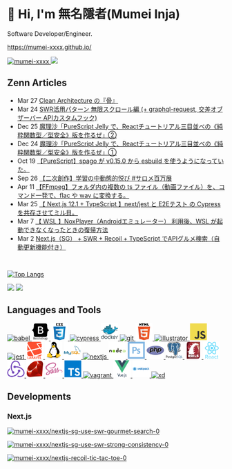 # 👋 Hi, I'm 無名隱者(Mumei Inja)

Software Developer/Engineer.

https://mumei-xxxx.github.io/

<p align="left"> 
  <a href="https://github.com/mumei-xxxx/mumei-xxxx/">
    <img src="https://komarev.com/ghpvc/?username=mumei-xxxx" alt="mumei-xxxx" />
  </a>
  <a href="http://twitter.com/mumei_yinja">
    <img height="20" src="https://img.shields.io/twitter/follow/mumei_yinja?label=Twitter&logo=twitter&style=flat" />
  </a>
</p>

## Zenn Articles

<!-- profile updater begin: zenn -->
- Mar 27 [Clean Architecture の『骨』](https://zenn.dev/purenium/articles/clean-architecture-essence)
- Mar 24 [SWR活用パターン 無限スクロール編 (+ graphql-request, 交差オブザーバー APIカスタムフック)](https://zenn.dev/purenium/articles/use_swr_infinite-graphql-infinite-loading)
- Dec 25 [魔理沙「PureScript Jelly で、Reactチュートリアル三目並べの《純粋関数型／型安全》版を作るぜ」②](https://zenn.dev/purenium/articles/purescript-jelly-tic-tac-toe-02)
- Dec 24 [魔理沙「PureScript Jelly で、Reactチュートリアル三目並べの《純粋関数型／型安全》版を作るぜ」①](https://zenn.dev/purenium/articles/purescript-jelly-tic-tac-toe-01-calculatewinner)
- Oct 19 [【PureScript】spago が v0.15.0 から esbuild を使うようになっていた。](https://zenn.dev/purenium/articles/purescript-spago-use-esbuild-as-bundler)
- Sep 26 [【二次創作】学習の中動態的悦び #サロメ百万展](https://zenn.dev/purenium/articles/1000000lome-yasutomi-rongo-aspect-middle-voice)
- Apr 11 [【FFmpeg】フォルダ内の複数の ts ファイル（動画ファイル）を、コマンド一発で、flac や wav に変換する。](https://zenn.dev/purenium/articles/converting-multiple-ts-files-by-ffmpeg)
- Mar 25 [【 Next.js 12.1 + TypeScript 】next/jest と E2Eテスト の Cypress を共存させてミル貝。](https://zenn.dev/purenium/articles/nextjs-12_1-next-jest-and-e2e-cypress)
- Mar 7 [【 WSL 】NoxPlayer（Androidエミュレーター） 利用後、WSL が起動できなくなったときの復帰方法](https://zenn.dev/purenium/articles/noxplayer-wsl-error-fix)
- Mar 2 [Next.js（SG） + SWR + Recoil + TypeScript でAPIグルメ検索（自動更新機能付き）](https://zenn.dev/purenium/articles/nextjs-sg-use-swr-gourmet-search)
<!-- profile updater end: zenn -->

<br>

<!-- Top Languages Card -->
[![Top Langs](https://github-readme-stats.vercel.app/api/top-langs/?username=mumei-xxxx&layout=compact&theme=dracula)](https://github.com/anuraghazra/github-readme-stats)


[![](https://raw.githubusercontent.com/mumei-xxxx/mumei-xxxx/main/profile-summary-card-output/dracula/1-repos-per-language.svg)](https://github.com/vn7n24fzkq/github-profile-summary-cards) [![](https://raw.githubusercontent.com/mumei-xxxx/mumei-xxxx/main/profile-summary-card-output/dracula/2-most-commit-language.svg)](https://github.com/vn7n24fzkq/github-profile-summary-cards)

<h2 align="left">Languages and Tools</h2>
<p align="left"> <a href="https://babeljs.io/" target="_blank" rel="noreferrer"> <img src="https://www.vectorlogo.zone/logos/babeljs/babeljs-icon.svg" alt="babel" width="40" height="40"/> </a> <a href="https://getbootstrap.com" target="_blank" rel="noreferrer"> <img src="https://raw.githubusercontent.com/devicons/devicon/master/icons/bootstrap/bootstrap-plain-wordmark.svg" alt="bootstrap" width="40" height="40"/> </a> <a href="https://www.w3schools.com/css/" target="_blank" rel="noreferrer"> <img src="https://raw.githubusercontent.com/devicons/devicon/master/icons/css3/css3-original-wordmark.svg" alt="css3" width="40" height="40"/> </a> <a href="https://www.cypress.io" target="_blank" rel="noreferrer"> <img src="https://raw.githubusercontent.com/simple-icons/simple-icons/6e46ec1fc23b60c8fd0d2f2ff46db82e16dbd75f/icons/cypress.svg" alt="cypress" width="40" height="40"/> </a> <a href="https://www.docker.com/" target="_blank" rel="noreferrer"> <img src="https://raw.githubusercontent.com/devicons/devicon/master/icons/docker/docker-original-wordmark.svg" alt="docker" width="40" height="40"/> </a> <a href="https://git-scm.com/" target="_blank" rel="noreferrer"> <img src="https://www.vectorlogo.zone/logos/git-scm/git-scm-icon.svg" alt="git" width="40" height="40"/> </a> <a href="https://www.w3.org/html/" target="_blank" rel="noreferrer"> <img src="https://raw.githubusercontent.com/devicons/devicon/master/icons/html5/html5-original-wordmark.svg" alt="html5" width="40" height="40"/> </a> <a href="https://www.adobe.com/in/products/illustrator.html" target="_blank" rel="noreferrer"> <img src="https://www.vectorlogo.zone/logos/adobe_illustrator/adobe_illustrator-icon.svg" alt="illustrator" width="40" height="40"/> </a> <a href="https://developer.mozilla.org/en-US/docs/Web/JavaScript" target="_blank" rel="noreferrer"> <img src="https://raw.githubusercontent.com/devicons/devicon/master/icons/javascript/javascript-original.svg" alt="javascript" width="40" height="40"/> </a> <a href="https://jestjs.io" target="_blank" rel="noreferrer"> <img src="https://www.vectorlogo.zone/logos/jestjsio/jestjsio-icon.svg" alt="jest" width="40" height="40"/> </a> <a href="https://laravel.com/" target="_blank" rel="noreferrer"> <img src="https://raw.githubusercontent.com/devicons/devicon/master/icons/laravel/laravel-plain-wordmark.svg" alt="laravel" width="40" height="40"/> </a> <a href="https://www.linux.org/" target="_blank" rel="noreferrer"> <img src="https://raw.githubusercontent.com/devicons/devicon/master/icons/linux/linux-original.svg" alt="linux" width="40" height="40"/> </a> <a href="https://www.mysql.com/" target="_blank" rel="noreferrer"> <img src="https://raw.githubusercontent.com/devicons/devicon/master/icons/mysql/mysql-original-wordmark.svg" alt="mysql" width="40" height="40"/> </a> <a href="https://nextjs.org/" target="_blank" rel="noreferrer"> <img src="https://cdn.worldvectorlogo.com/logos/nextjs-2.svg" alt="nextjs" width="40" height="40"/> </a> <a href="https://nodejs.org" target="_blank" rel="noreferrer"> <img src="https://raw.githubusercontent.com/devicons/devicon/master/icons/nodejs/nodejs-original-wordmark.svg" alt="nodejs" width="40" height="40"/> </a> <a href="https://www.photoshop.com/en" target="_blank" rel="noreferrer"> <img src="https://raw.githubusercontent.com/devicons/devicon/master/icons/photoshop/photoshop-line.svg" alt="photoshop" width="40" height="40"/> </a> <a href="https://www.php.net" target="_blank" rel="noreferrer"> <img src="https://raw.githubusercontent.com/devicons/devicon/master/icons/php/php-original.svg" alt="php" width="40" height="40"/> </a> <a href="https://www.postgresql.org" target="_blank" rel="noreferrer"> <img src="https://raw.githubusercontent.com/devicons/devicon/master/icons/postgresql/postgresql-original-wordmark.svg" alt="postgresql" width="40" height="40"/> </a> <a href="https://rubyonrails.org" target="_blank" rel="noreferrer"> <img src="https://raw.githubusercontent.com/devicons/devicon/master/icons/rails/rails-original-wordmark.svg" alt="rails" width="40" height="40"/> </a> <a href="https://reactjs.org/" target="_blank" rel="noreferrer"> <img src="https://raw.githubusercontent.com/devicons/devicon/master/icons/react/react-original-wordmark.svg" alt="react" width="40" height="40"/> </a> <a href="https://redux.js.org" target="_blank" rel="noreferrer"> <img src="https://raw.githubusercontent.com/devicons/devicon/master/icons/redux/redux-original.svg" alt="redux" width="40" height="40"/> </a> <a href="https://www.ruby-lang.org/en/" target="_blank" rel="noreferrer"> <img src="https://raw.githubusercontent.com/devicons/devicon/master/icons/ruby/ruby-original.svg" alt="ruby" width="40" height="40"/> </a> <a href="https://sass-lang.com" target="_blank" rel="noreferrer"> <img src="https://raw.githubusercontent.com/devicons/devicon/master/icons/sass/sass-original.svg" alt="sass" width="40" height="40"/> </a> <a href="https://www.typescriptlang.org/" target="_blank" rel="noreferrer"> <img src="https://raw.githubusercontent.com/devicons/devicon/master/icons/typescript/typescript-original.svg" alt="typescript" width="40" height="40"/> </a> <a href="https://www.vagrantup.com/" target="_blank" rel="noreferrer"> <img src="https://www.vectorlogo.zone/logos/vagrantup/vagrantup-icon.svg" alt="vagrant" width="40" height="40"/> </a> <a href="https://vuejs.org/" target="_blank" rel="noreferrer"> <img src="https://raw.githubusercontent.com/devicons/devicon/master/icons/vuejs/vuejs-original-wordmark.svg" alt="vuejs" width="40" height="40"/> </a> <a href="https://webpack.js.org" target="_blank" rel="noreferrer"> <img src="https://raw.githubusercontent.com/devicons/devicon/d00d0969292a6569d45b06d3f350f463a0107b0d/icons/webpack/webpack-original-wordmark.svg" alt="webpack" width="40" height="40"/> </a> <a href="https://www.adobe.com/products/xd.html" target="_blank" rel="noreferrer"> <img src="https://cdn.worldvectorlogo.com/logos/adobe-xd.svg" alt="xd" width="40" height="40"/> </a> </p>

## Developments
### Next.js

[![mumei-xxxx/nextjs-sg-use-swr-gourmet-search-0](https://github-readme-stats.vercel.app/api/pin/?username=mumei-xxxx&repo=nextjs-sg-use-swr-gourmet-search-0)](https://github.com/mumei-xxxx/nextjs-sg-use-swr-gourmet-search-0)


[![mumei-xxxx/nextjs-sg-use-swr-strong-consistency-0](https://github-readme-stats.vercel.app/api/pin/?username=mumei-xxxx&repo=nextjs-sg-use-swr-strong-consistency-0)](https://github.com/mumei-xxxx/nextjs-sg-use-swr-strong-consistency-0)

[![mumei-xxxx/nextjs-recoil-tic-tac-toe-0](https://github-readme-stats.vercel.app/api/pin/?username=mumei-xxxx&repo=nextjs-recoil-tic-tac-toe-0)](https://github.com/mumei-xxxx/nextjs-recoil-tic-tac-toe-0)


<!--
**mumei-xxxx/mumei-xxxx** is a ✨ _special_ ✨ repository because its `README.md` (this file) appears on your GitHub profile.

Here are some ideas to get you started:

- 🔭 I’m currently working on ...
- 🌱 I’m currently learning ...
- 👯 I’m looking to collaborate on ...
- 🤔 I’m looking for help with ...
- 💬 Ask me about ...
- 📫 How to reach me: ...
- 😄 Pronouns: ...
- ⚡ Fun fact: ...

参考ページ

【個人開発】Githubのプロフィールに、Qiita・Zennの記事などを一覧表示させる、Github Actionsのアクション作ったよ！
https://qiita.com/kumackey/items/5bf3dec679f6888d9d4b

GitHubのプロフィールをカッコよくする方法② GitHub Profile Summary Cards編
https://zenn.dev/a_ichi1/articles/64f353e23408b9

GitHub Readme Stats
https://github.com/anuraghazra/github-readme-stats#github-stats-card

-->
